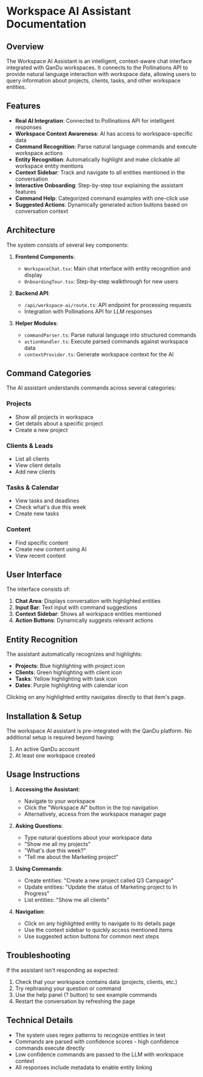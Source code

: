 # Workspace AI Assistant Documentation

## Overview

The Workspace AI Assistant is an intelligent, context-aware chat interface integrated with QanDu workspaces. It connects to the Pollinations API to provide natural language interaction with workspace data, allowing users to query information about projects, clients, tasks, and other workspace entities.

## Features

- **Real AI Integration**: Connected to Pollinations API for intelligent responses
- **Workspace Context Awareness**: AI has access to workspace-specific data
- **Command Recognition**: Parse natural language commands and execute workspace actions
- **Entity Recognition**: Automatically highlight and make clickable all workspace entity mentions
- **Context Sidebar**: Track and navigate to all entities mentioned in the conversation
- **Interactive Onboarding**: Step-by-step tour explaining the assistant features
- **Command Help**: Categorized command examples with one-click use
- **Suggested Actions**: Dynamically generated action buttons based on conversation context

## Architecture

The system consists of several key components:

1. **Frontend Components**:
   - `WorkspaceChat.tsx`: Main chat interface with entity recognition and display
   - `OnboardingTour.tsx`: Step-by-step walkthrough for new users

2. **Backend API**:
   - `/api/workspace-ai/route.ts`: API endpoint for processing requests
   - Integration with Pollinations API for LLM responses

3. **Helper Modules**:
   - `commandParser.ts`: Parse natural language into structured commands
   - `actionHandler.ts`: Execute parsed commands against workspace data
   - `contextProvider.ts`: Generate workspace context for the AI

## Command Categories

The AI assistant understands commands across several categories:

### Projects
- Show all projects in workspace
- Get details about a specific project
- Create a new project

### Clients & Leads
- List all clients
- View client details
- Add new clients

### Tasks & Calendar
- View tasks and deadlines
- Check what's due this week
- Create new tasks

### Content
- Find specific content
- Create new content using AI
- View recent content

## User Interface

The interface consists of:

1. **Chat Area**: Displays conversation with highlighted entities
2. **Input Bar**: Text input with command suggestions
3. **Context Sidebar**: Shows all workspace entities mentioned 
4. **Action Buttons**: Dynamically suggests relevant actions

## Entity Recognition

The assistant automatically recognizes and highlights:

- **Projects**: Blue highlighting with project icon
- **Clients**: Green highlighting with client icon
- **Tasks**: Yellow highlighting with task icon
- **Dates**: Purple highlighting with calendar icon

Clicking on any highlighted entity navigates directly to that item's page.

## Installation & Setup

The workspace AI assistant is pre-integrated with the QanDu platform. No additional setup is required beyond having:

1. An active QanDu account
2. At least one workspace created

## Usage Instructions

1. **Accessing the Assistant**:
   - Navigate to your workspace
   - Click the "Workspace AI" button in the top navigation
   - Alternatively, access from the workspace manager page

2. **Asking Questions**:
   - Type natural questions about your workspace data
   - "Show me all my projects"
   - "What's due this week?"
   - "Tell me about the Marketing project"

3. **Using Commands**:
   - Create entities: "Create a new project called Q3 Campaign"
   - Update entities: "Update the status of Marketing project to In Progress"
   - List entities: "Show me all clients"

4. **Navigation**:
   - Click on any highlighted entity to navigate to its details page
   - Use the context sidebar to quickly access mentioned items
   - Use suggested action buttons for common next steps

## Troubleshooting

If the assistant isn't responding as expected:

1. Check that your workspace contains data (projects, clients, etc.)
2. Try rephrasing your question or command
3. Use the help panel (? button) to see example commands
4. Restart the conversation by refreshing the page

## Technical Details

- The system uses regex patterns to recognize entities in text
- Commands are parsed with confidence scores - high confidence commands execute directly
- Low confidence commands are passed to the LLM with workspace context
- All responses include metadata to enable entity linking 